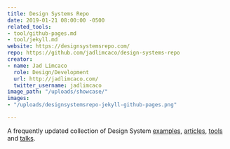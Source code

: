 ```yaml
---
title: Design Systems Repo
date: 2019-01-21 08:00:00 -0500
related_tools:
- tool/github-pages.md
- tool/jekyll.md
website: https://designsystemsrepo.com/
repo: https://github.com/jadlimcaco/design-systems-repo
creator:
- name: Jad Limcaco
  role: Design/Development
  url: http://jadlimcaco.com/
  twitter_username: jadlimcaco
image_path: "/uploads/showcase/"
images:
- "/uploads/designsystemsrepo-jekyll-github-pages.png"

---
```

A frequently updated collection of Design System [examples](https://designsystemsrepo.com/design-systems/), [articles](https://designsystemsrepo.com/articles/), [tools](https://designsystemsrepo.com/tools/) and [talks](https://designsystemsrepo.com/talks/).